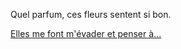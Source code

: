 Quel parfum, ces fleurs sentent si bon.

[Elles me font m'évader et penser à...](https://www.youtube.com/watch?v=etvsYTx-WCw)
